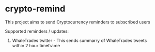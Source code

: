 # crypto-remind

This project aims to send Cryptocurrency reminders to subscribed users

Supported reminders / updates:
1. WhaleTrades twitter - This sends summarry of WhaleTrades tweets within 2 hour timeframe
